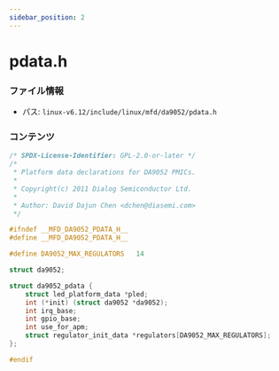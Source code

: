 ```yaml
---
sidebar_position: 2
---
```

# pdata.h

### ファイル情報

- パス: `linux-v6.12/include/linux/mfd/da9052/pdata.h`

### コンテンツ

```h
/* SPDX-License-Identifier: GPL-2.0-or-later */
/*
 * Platform data declarations for DA9052 PMICs.
 *
 * Copyright(c) 2011 Dialog Semiconductor Ltd.
 *
 * Author: David Dajun Chen <dchen@diasemi.com>
 */

#ifndef __MFD_DA9052_PDATA_H__
#define __MFD_DA9052_PDATA_H__

#define DA9052_MAX_REGULATORS	14

struct da9052;

struct da9052_pdata {
	struct led_platform_data *pled;
	int (*init) (struct da9052 *da9052);
	int irq_base;
	int gpio_base;
	int use_for_apm;
	struct regulator_init_data *regulators[DA9052_MAX_REGULATORS];
};

#endif

```
